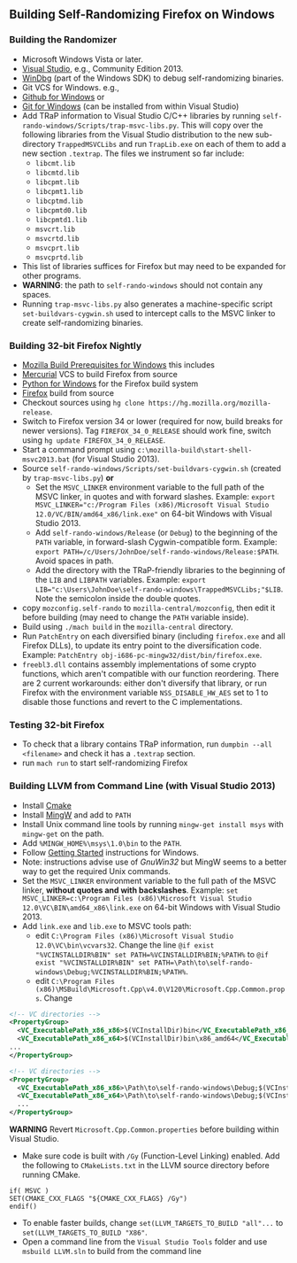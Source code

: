 ## Building Self-Randomizing Firefox on Windows

### Building the Randomizer

- Microsoft Windows Vista or later.
- [Visual Studio](http://www.visualstudio.com/downloads/download-visual-studio-vs#d-express-windows-desktop), e.g., Community Edition 2013.
- [WinDbg](http://msdn.microsoft.com/en-us/windows/hardware/hh852365) (part of the Windows SDK) to debug self-randomizing binaries.
- Git VCS for Windows. e.g.,
 - [Github for Windows](https://windows.github.com/) or
 - [Git for Windows](http://msysgit.github.io/) (can be installed from within Visual Studio)
- Add TRaP information to Visual Studio C/C++ libraries by running `self-rando-windows/Scripts/trap-msvc-libs.py`. This will copy over the following libraries from the Visual Studio distribution to the new sub-directory `TrappedMSVCLibs` and run `TrapLib.exe` on each of them to add a new section `.textrap`. The files we instrument so far include:
     - `libcmt.lib`
     - `libcmtd.lib`
     - `libcpmt.lib`
     - `libcpmt1.lib`
     - `libcptmd.lib`
     - `libcpmtd0.lib`
     - `libcpmtd1.lib`
     - `msvcrt.lib`
     - `msvcrtd.lib`
     - `msvcprt.lib`
     - `msvcprtd.lib`
- This list of libraries suffices for Firefox but may need to be expanded for other programs.
- **WARNING**: the path to `self-rando-windows` should not contain any spaces.
- Running `trap-msvc-libs.py` also generates a machine-specific script `set-buildvars-cygwin.sh` used to intercept calls to the MSVC linker to create self-randomizing binaries.

### Building 32-bit Firefox Nightly

- [Mozilla Build Prerequisites for Windows](https://ftp.mozilla.org/pub/mozilla.org/mozilla/libraries/win32/MozillaBuildSetup-Latest.exe) this includes
 - [Mercurial](http://mercurial.selenic.com/downloads) VCS to build Firefox from source
 - [Python for Windows](https://www.python.org/downloads/windows/) for the Firefox build system
- [Firefox](https://developer.mozilla.org/en-US/docs/Simple_Firefox_build) build from source
 - Checkout sources using `hg clone https://hg.mozilla.org/mozilla-release`.
 - Switch to Firefox version 34 or lower (required for now, build breaks for newer versions). Tag `FIREFOX_34_0_RELEASE` should work fine, switch using `hg update FIREFOX_34_0_RELEASE`.
 - Start a command prompt using `c:\mozilla-build\start-shell-msvc2013.bat` (for Visual Studio 2013).
 - Source `self-rando-windows/Scripts/set-buildvars-cygwin.sh` (created by `trap-msvc-libs.py`) **or**
   - Set the `MSVC_LINKER` environment variable to the full path of the MSVC linker, in quotes and with forward slashes. Example: `export MSVC_LINKER="c:/Program Files (x86)/Microsoft Visual Studio 12.0/VC/BIN/amd64_x86/link.exe"` on 64-bit Windows with Visual Studio 2013.
   - Add `self-rando-windows/Release` (or `Debug`) to the beginning of the `PATH` variable, in forward-slash Cygwin-compatible form. Example: `export PATH=/c/Users/JohnDoe/self-rando-windows/Release:$PATH`. Avoid spaces in path.
   - Add the directory with the TRaP-friendly libraries to the beginning of the `LIB` and `LIBPATH` variables. Example: `export LIB="c:\Users\JohnDoe\self-rando-windows\TrappedMSVCLibs;"$LIB`. Note the semicolon inside the double quotes.
 - copy `mozconfig.self-rando` to `mozilla-central/mozconfig`, then edit it before building (may need to change the `PATH` variable inside).
 - Build using `./mach build` in the `mozilla-central` directory.
 - Run `PatchEntry` on each diversified binary (including `firefox.exe` and all Firefox DLLs), to update its entry point to the diversification code. Example: `PatchEntry obj-i686-pc-mingw32/dist/bin/firefox.exe`.
 - `freebl3.dll` contains assembly implementations of some crypto functions, which aren't compatible with our function reordering. There are 2 current workarounds: either don't diversify that library, or run Firefox with the environment variable `NSS_DISABLE_HW_AES` set to 1 to disable those functions and revert to the C implementations.

### Testing 32-bit Firefox
- To check that a library contains TRaP information, run `dumpbin --all <filename>` and check it has a `.textrap` section.
- run `mach run` to start self-randomizing Firefox

### Building LLVM from Command Line (with Visual Studio 2013)
- Install [Cmake](http://www.cmake.org/download/)
- Install [MingW](http://gnuwin32.sourceforge.net/) and add to `PATH`
 - Install Unix command line tools by running `mingw-get install msys` with `mingw-get` on the path.
 - Add `%MINGW_HOME%\msys\1.0\bin` to the `PATH`.
- Follow [Getting Started](http://llvm.org/docs/GettingStartedVS.html) instructions for Windows.
 - Note: instructions advise use of *GnuWin32* but MingW seems to a better way to get the required Unix commands.
 - Set the `MSVC_LINKER` environment variable to the full path of the MSVC linker, **without quotes and with backslashes**. Example: `set MSVC_LINKER=c:\Program Files (x86)\Microsoft Visual Studio 12.0\VC\BIN\amd64_x86\link.exe` on 64-bit Windows with Visual Studio 2013.
 - Add `link.exe` and `lib.exe` to MSVC tools path:
   - edit `C:\Program Files (x86)\Microsoft Visual Studio 12.0\VC\bin\vcvars32`. Change the line `@if exist "%VCINSTALLDIR%BIN" set PATH=%VCINSTALLDIR%BIN;%PATH%` to `@if exist "%VCINSTALLDIR%BIN" set PATH=\Path\to\self-rando-windows\Debug;%VCINSTALLDIR%BIN;%PATH%`.
   - edit `C:\Program Files (x86)\MSBuild\Microsoft.Cpp\v4.0\V120\Microsoft.Cpp.Common.props`. Change

```xml
<!-- VC directories -->
<PropertyGroup>
  <VC_ExecutablePath_x86_x86>$(VCInstallDir)bin</VC_ExecutablePath_x86_x86>
  <VC_ExecutablePath_x86_x64>$(VCInstallDir)bin\x86_amd64</VC_ExecutablePath_x86_x64>
...
</PropertyGroup>
```

```xml
<!-- VC directories -->
<PropertyGroup>
  <VC_ExecutablePath_x86_x86>\Path\to\self-rando-windows\Debug;$(VCInstallDir)bin</VC_ExecutablePath_x86_x86>
  <VC_ExecutablePath_x86_x64>\Path\to\self-rando-windows\Debug;$(VCInstallDir)bin\x86_amd64</VC_ExecutablePath_x86_x64>
  ...
</PropertyGroup>
```
**WARNING** Revert `Microsoft.Cpp.Common.properties` before building within Visual Studio.

 - Make sure code is built with `/Gy` (Function-Level Linking) enabled. Add the following to `CMakeLists.txt` in the LLVM source directory before running CMake.
 ```
 if( MSVC )
 SET(CMAKE_CXX_FLAGS "${CMAKE_CXX_FLAGS} /Gy")
 endif()
 ```
 - To enable faster builds, change `set(LLVM_TARGETS_TO_BUILD "all"...` to `set(LLVM_TARGETS_TO_BUILD "X86"`. 
 - Open a command line from the `Visual Studio Tools` folder and use `msbuild LLVM.sln` to build from the command line
